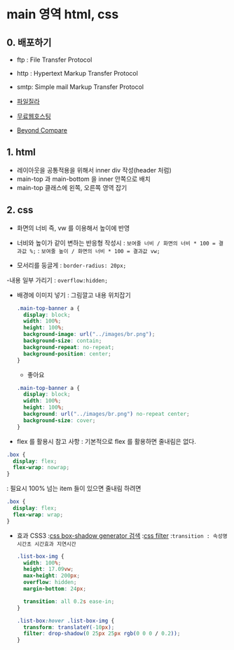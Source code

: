 # main 영역 html, css

## 0. 배포하기

- ftp : File Transfer Protocol
- http : Hypertext Markup Transfer Protocol
- smtp: Simple mail Markup Transfer Protocol

- [파일질라](https://filezilla-project.org/)
- [무료웹호스팅](https://www.dothome.co.kr/)
- [Beyond Compare](https://www.scootersoftware.com/download)

## 1. html

- 레이아웃을 공통적용을 위해서 inner div 작성(header 처럼)
- main-top 과 main-bottom 을 inner 안쪽으로 배치
- main-top 클래스에 왼쪽, 오른쪽 영역 잡기

## 2. css

- 화면의 너비 즉, vw 를 이용해서 높이에 반영
- 너비와 높이가 같이 변하는 반응형 작성시
  : `보여줄 너비 / 화면의 너비 * 100 = 결과값 %;`
  : `보여줄 높이 / 화면의 너비 * 100 = 결과값 vw;`

- 모서리를 둥글게
  : `border-radius: 20px;`

-내용 일부 가리기
: `overflow:hidden;`

- 배경에 이미지 넣기
  : 그림깔고 내용 위치잡기
  ```css
  .main-top-banner a {
    display: block;
    width: 100%;
    height: 100%;
    background-image: url("../images/br.png");
    background-size: contain;
    background-repeat: no-repeat;
    background-position: center;
  }
  ```
  - 좋아요
  ```css
  .main-top-banner a {
    display: block;
    width: 100%;
    height: 100%;
    background: url("../images/br.png") no-repeat center;
    background-size: cover;
  }
  ```
- flex 를 활용시 참고 사항
  : 기본적으로 flex 를 활용하면 줄내림은 없다.

```css
.box {
  display: flex;
  flex-wrap: nowrap;
}
```

: 필요시 100% 넘는 item 들이 있으면 줄내림 하려면

```css
.box {
  display: flex;
  flex-wrap: wrap;
}
```

- 효과 CSS3
  :[css box-shadow generator 검색](https://cssgenerator.org/box-shadow-css-generator.html)
  :[css filter](https://developer.mozilla.org/ko/docs/Web/CSS/filter)
  :`transition : 속성명 시간초 시간효과 지연시간`

  ```css
  .list-box-img {
    width: 100%;
    height: 17.09vw;
    max-height: 200px;
    overflow: hidden;
    margin-bottom: 24px;

    transition: all 0.2s ease-in;
  }

  .list-box:hover .list-box-img {
    transform: translateY(-10px);
    filter: drop-shadow(0 25px 25px rgb(0 0 0 / 0.2));
  }
  ```
